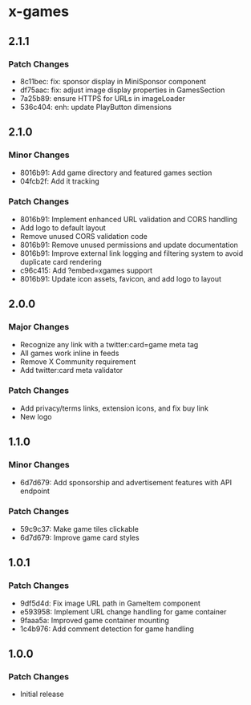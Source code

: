 # x-games

## 2.1.1

### Patch Changes

- 8c11bec: fix: sponsor display in MiniSponsor component
- df75aac: fix: adjust image display properties in GamesSection
- 7a25b89: ensure HTTPS for URLs in imageLoader
- 536c404: enh: update PlayButton dimensions

## 2.1.0

### Minor Changes

- 8016b91: Add game directory and featured games section
- 04fcb2f: Add it tracking

### Patch Changes

- 8016b91: Implement enhanced URL validation and CORS handling
- Add logo to default layout
- Remove unused CORS validation code
- 8016b91: Remove unused permissions and update documentation
- 8016b91: Improve external link logging and filtering system to avoid duplicate card rendering
- c96c415: Add ?embed=xgames support
- 8016b91: Update icon assets, favicon, and add logo to layout

## 2.0.0

### Major Changes

- Recognize any link with a twitter:card=game meta tag
- All games work inline in feeds
- Remove X Community requirement
- Add twitter:card meta validator

### Patch Changes

- Add privacy/terms links, extension icons, and fix buy link
- New logo

## 1.1.0

### Minor Changes

- 6d7d679: Add sponsorship and advertisement features with API endpoint

### Patch Changes

- 59c9c37: Make game tiles clickable
- 6d7d679: Improve game card styles

## 1.0.1

### Patch Changes

- 9df5d4d: Fix image URL path in GameItem component
- e593958: Implement URL change handling for game container
- 9faaa5a: Improved game container mounting
- 1c4b976: Add comment detection for game handling

## 1.0.0

### Patch Changes

- Initial release
